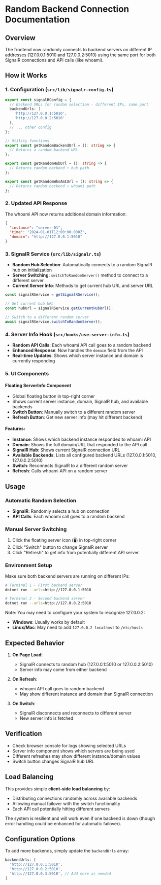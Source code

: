# Random Backend Connection Documentation

## Overview

The frontend now randomly connects to backend servers on different IP addresses (127.0.0.1:5010 and 127.0.0.2:5010) using the same port for both SignalR connections and API calls (like whoami).

## How it Works

### 1. Configuration (`src/lib/signalr-config.ts`)

```typescript
export const signalRConfig = {
  // Backend URLs for random selection - different IPs, same port
  backendUrls: [
    'http://127.0.0.1:5010',
    'http://127.0.0.2:5010'
  ],
  // ... other config
};

// Utility functions
export const getRandomBackendUrl = (): string => {
  // Returns a random backend URL
};

export const getRandomHubUrl = (): string => {
  // Returns random backend + hub path
};

export const getRandomWhoAmIUrl = (): string => {
  // Returns random backend + whoami path
};
```

### 2. Updated API Response

The whoami API now returns additional domain information:

```json
{
  "instance": "server-01",
  "time": "2024-01-01T12:00:00.000Z",
  "domain": "http://127.0.0.1:5010"
}
```

### 3. SignalR Service (`src/lib/signalr.ts`)

- **Random Hub Selection**: Automatically connects to a random SignalR hub on initialization
- **Server Switching**: `switchToRandomServer()` method to connect to a different server
- **Current Server Info**: Methods to get current hub URL and server URL

```typescript
const signalRService = getSignalRService();

// Get current hub URL
const hubUrl = signalRService.getCurrentHubUrl();

// Switch to a different random server
await signalRService.switchToRandomServer();
```

### 4. Server Info Hook (`src/hooks/use-server-info.ts`)

- **Random API Calls**: Each whoami API call goes to a random backend
- **Enhanced Response**: Now handles the `domain` field from the API
- **Real-time Updates**: Shows which server instance and domain is currently responding

### 5. UI Components

#### Floating ServerInfo Component
- Global floating button in top-right corner
- Shows current server instance, domain, SignalR hub, and available backends
- **Switch Button**: Manually switch to a different random server
- **Refresh Button**: Get new server info (may hit different backend)

#### Features:
- **Instance**: Shows which backend instance responded to whoami API
- **Domain**: Shows the full domain/URL that responded to the API call
- **SignalR Hub**: Shows current SignalR connection URL
- **Available Backends**: Lists all configured backend URLs (127.0.0.1:5010, 127.0.0.2:5010)
- **Switch**: Reconnects SignalR to a different random server
- **Refresh**: Calls whoami API on a random server

## Usage

### Automatic Random Selection
- **SignalR**: Randomly selects a hub on connection
- **API Calls**: Each whoami call goes to a random backend

### Manual Server Switching
1. Click the floating server icon (🖥️) in top-right corner
2. Click "Switch" button to change SignalR server
3. Click "Refresh" to get info from potentially different API server

### Environment Setup

Make sure both backend servers are running on different IPs:
```bash
# Terminal 1 - First backend server
dotnet run --urls=http://127.0.0.1:5010

# Terminal 2 - Second backend server  
dotnet run --urls=http://127.0.0.2:5010
```

Note: You may need to configure your system to recognize 127.0.0.2:
- **Windows**: Usually works by default
- **Linux/Mac**: May need to add `127.0.0.2 localhost` to `/etc/hosts`

## Expected Behavior

1. **On Page Load**: 
   - SignalR connects to random hub (127.0.0.1:5010 or 127.0.0.2:5010)
   - Server info may come from either backend

2. **On Refresh**: 
   - whoami API call goes to random backend
   - May show different instance and domain than SignalR connection

3. **On Switch**: 
   - SignalR disconnects and reconnects to different server
   - New server info is fetched

## Verification

- Check browser console for logs showing selected URLs
- Server info component shows which servers are being used
- Different refreshes may show different instance/domain values
- Switch button changes SignalR hub URL

## Load Balancing

This provides simple **client-side load balancing** by:
- Distributing connections randomly across available backends
- Allowing manual failover with the switch functionality
- Each API call potentially hitting different servers

The system is resilient and will work even if one backend is down (though error handling could be enhanced for automatic failover).

## Configuration Options

To add more backends, simply update the `backendUrls` array:

```typescript
backendUrls: [
  'http://127.0.0.1:5010',
  'http://127.0.0.2:5010',
  'http://127.0.0.3:5010', // Add more as needed
]
```
